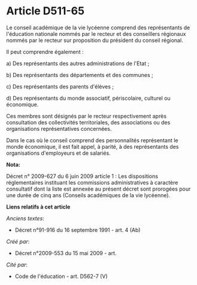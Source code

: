 # Article D511-65

Le conseil académique de la vie lycéenne comprend des représentants de l'éducation nationale nommés par le recteur et des
conseillers régionaux nommés par le recteur sur proposition du président du conseil régional.

Il peut comprendre également :

a) Des représentants des autres administrations de l'Etat ;

b) Des représentants des départements et des communes ;

c) Des représentants des parents d'élèves ;

d) Des représentants du monde associatif, périscolaire, culturel ou économique.

Ces membres sont désignés par le recteur respectivement après consultation des collectivités territoriales, des associations
ou des organisations représentatives concernées.

Dans le cas où le conseil comprend des personnalités représentant le monde économique, il est fait appel, à parité, à des
représentants des organisations d'employeurs et de salariés.

**Nota:**

Décret n° 2009-627 du 6 juin 2009 article 1 : Les dispositions réglementaires instituant les commissions administratives à
caractère consultatif dont la liste est annexée au présent décret sont prorogées pour une durée de cinq ans (Conseils
académiques de la vie lycéenne).

**Liens relatifs à cet article**

_Anciens textes_:

  - Décret n°91-916 du 16 septembre 1991 - art. 4 (Ab)

_Créé par_:

  - Décret n°2009-553 du 15 mai 2009 - art.

_Cité par_:

  - Code de l'éducation - art. D562-7 (V)
